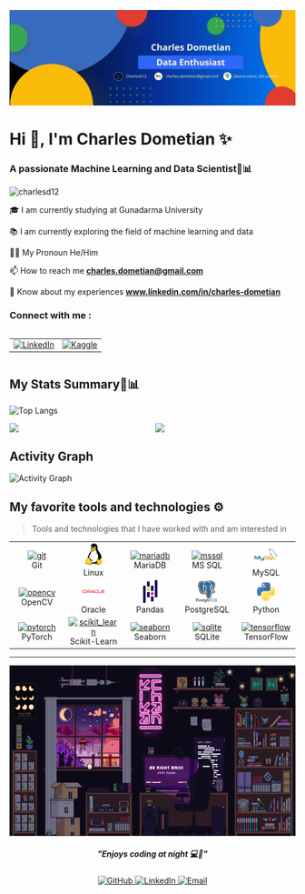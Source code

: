![logo](https://github.com/CharlesD12/CharlesD12/blob/main/Dashboard.jpg)
<h1 align="left">Hi 👋, I'm Charles Dometian ✨</h1>
<h3 align="left">A passionate Machine Learning and Data Scientist🤖📊</h3>

<p align="left"> <img src="https://komarev.com/ghpvc/?username=charlesd12&label=Profile%20views&color=0e75b6&style=flat" alt="charlesd12" /> </p>

🎓 I am currently studying at Gunadarma University

📚 I am currently exploring the field of machine learning and data

🧑🏻 My Pronoun He/Him
  
📫 How to reach me **charles.dometian@gmail.com**

📄 Know about my experiences **www.linkedin.com/in/charles-dometian**

<h3 align="left">Connect with me :</h3>

<table align="left">
  <tr>
    <td align="center">
      <a href="https://linkedin.com/in/charles-dometian" target="_blank">
        <img src="https://raw.githubusercontent.com/rahuldkjain/github-profile-readme-generator/master/src/images/icons/Social/linked-in-alt.svg" alt="LinkedIn" height="30" width="40" />
      </a>
    </td>
    <td align="center">
      <a href="https://kaggle.com/charles-dometian" target="_blank">
        <img src="https://raw.githubusercontent.com/rahuldkjain/github-profile-readme-generator/master/src/images/icons/Social/kaggle.svg" alt="Kaggle" height="30" width="40" />
      </a>
    </td>
  </tr>
</table>

<br><br><br>
## My Stats Summary📃📊

![Top Langs](https://github-readme-stats.vercel.app/api/top-langs/?username=charlesd12&layout=compact&theme=tokyonight&bg_color=0d1117&title_color=fb8c00&text_color=ffffff&langs_count=10&border_color=0d1117)

<!-- Stats and Streaks Cards -->
<p style="display:flex; justify-content: space-between;">

 <img src="https://github-readme-stats.vercel.app/api?username=charlesd12&show_icons=true&theme=tokyonight&bg_color=0d1117&title_color=fb8c00&text_color=ffffff&border_color=0d1117" width="49%">

 <img src="https://github-readme-streak-stats.herokuapp.com/?user=charlesd12&theme=tokyonight&bg_color=0d1117&title_color=fb8c00&text_color=ffffff&border_color=0d1117" width="49%">

</p>

## Activity Graph
![Activity Graph](https://activity-graph.herokuapp.com/graph?username=charlesd12&theme=gotham)


## My favorite tools and technologies ⚙️ 

> Tools and technologies that I have worked with and am interested in

<table align="center">
  <tr>
    <td align="center" width="96">
      <a href="https://git-scm.com/" target="_blank" rel="noreferrer">
        <img src="https://www.vectorlogo.zone/logos/git-scm/git-scm-icon.svg" alt="git" width="40" height="40"/>
      </a>
      <br>Git
    </td>
    <td align="center" width="96">
      <a href="https://www.linux.org/" target="_blank" rel="noreferrer">
        <img src="https://raw.githubusercontent.com/devicons/devicon/master/icons/linux/linux-original.svg" alt="linux" width="40" height="40"/>
      </a>
      <br>Linux
    </td>
    <td align="center" width="96">
      <a href="https://mariadb.org/" target="_blank" rel="noreferrer">
        <img src="https://www.vectorlogo.zone/logos/mariadb/mariadb-icon.svg" alt="mariadb" width="40" height="40"/>
      </a>
      <br>MariaDB
    </td>
    <td align="center" width="96">
      <a href="https://www.microsoft.com/en-us/sql-server" target="_blank" rel="noreferrer">
        <img src="https://www.svgrepo.com/show/303229/microsoft-sql-server-logo.svg" alt="mssql" width="40" height="40"/>
      </a>
      <br>MS SQL
    </td>
    <td align="center" width="96">
      <a href="https://www.mysql.com/" target="_blank" rel="noreferrer">
        <img src="https://raw.githubusercontent.com/devicons/devicon/master/icons/mysql/mysql-original-wordmark.svg" alt="mysql" width="40" height="40"/>
      </a>
      <br>MySQL
    </td>
  </tr>
  <tr>
    <td align="center" width="96">
      <a href="https://opencv.org/" target="_blank" rel="noreferrer">
        <img src="https://www.vectorlogo.zone/logos/opencv/opencv-icon.svg" alt="opencv" width="40" height="40"/>
      </a>
      <br>OpenCV
    </td>
    <td align="center" width="96">
      <a href="https://www.oracle.com/" target="_blank" rel="noreferrer">
        <img src="https://raw.githubusercontent.com/devicons/devicon/master/icons/oracle/oracle-original.svg" alt="oracle" width="40" height="40"/>
      </a>
      <br>Oracle
    </td>
    <td align="center" width="96">
      <a href="https://pandas.pydata.org/" target="_blank" rel="noreferrer">
        <img src="https://raw.githubusercontent.com/devicons/devicon/2ae2a900d2f041da66e950e4d48052658d850630/icons/pandas/pandas-original.svg" alt="pandas" width="40" height="40"/>
      </a>
      <br>Pandas
    </td>
    <td align="center" width="96">
      <a href="https://www.postgresql.org" target="_blank" rel="noreferrer">
        <img src="https://raw.githubusercontent.com/devicons/devicon/master/icons/postgresql/postgresql-original-wordmark.svg" alt="postgresql" width="40" height="40"/>
      </a>
      <br>PostgreSQL
    </td>
    <td align="center" width="96">
      <a href="https://www.python.org" target="_blank" rel="noreferrer">
        <img src="https://raw.githubusercontent.com/devicons/devicon/master/icons/python/python-original.svg" alt="python" width="40" height="40"/>
      </a>
      <br>Python
    </td>
  </tr>
  <tr>
    <td align="center" width="96">
      <a href="https://pytorch.org/" target="_blank" rel="noreferrer">
        <img src="https://www.vectorlogo.zone/logos/pytorch/pytorch-icon.svg" alt="pytorch" width="40" height="40"/>
      </a>
      <br>PyTorch
    </td>
    <td align="center" width="96">
      <a href="https://scikit-learn.org/" target="_blank" rel="noreferrer">
        <img src="https://upload.wikimedia.org/wikipedia/commons/0/05/Scikit_learn_logo_small.svg" alt="scikit_learn" width="40" height="40"/>
      </a>
      <br>Scikit-Learn
    </td>
    <td align="center" width="96">
      <a href="https://seaborn.pydata.org/" target="_blank" rel="noreferrer">
        <img src="https://seaborn.pydata.org/_images/logo-mark-lightbg.svg" alt="seaborn" width="40" height="40"/>
      </a>
      <br>Seaborn
    </td>
    <td align="center" width="96">
      <a href="https://www.sqlite.org/" target="_blank" rel="noreferrer">
        <img src="https://www.vectorlogo.zone/logos/sqlite/sqlite-icon.svg" alt="sqlite" width="40" height="40"/>
      </a>
      <br>SQLite
    </td>
    <td align="center" width="96">
      <a href="https://www.tensorflow.org" target="_blank" rel="noreferrer">
        <img src="https://www.vectorlogo.zone/logos/tensorflow/tensorflow-icon.svg" alt="tensorflow" width="40" height="40"/>
      </a>
      <br>TensorFlow
    </td>
  </tr>
</table>

<div align="center">

---


  <img src="background.gif" width="600" height="300" />

  <h5><i>"Enjoys coding at night</i> 💻🌃"</h5>

</div>

<p align="center">
  <!-- GitHub Badge -->
  <a href="https://github.com/CharlesD12" target="_blank">
    <img src="https://img.shields.io/twitter/url?color=24292e&label=CharlesD12&logo=github&style=flat-square&url=https://github.com/CharlesD12" alt="GitHub" />
  </a>
  <!-- LinkedIn Badge -->
  <a href="https://www.linkedin.com/in/charles-dometian/" target="_blank">
    <img src="https://img.shields.io/twitter/url?color=0072b1&label=charles-dometian&logo=linkedin&style=flat-square&url=https://www.linkedin.com/in/charles-dometian/" alt="LinkedIn" />
  </a>
  <!-- Email Badge -->
  <a href="mailto:charles.dometian@gmail.com" target="_blank">
    <img src="https://img.shields.io/twitter/url?color=ea4335&label=charles.dometian@gmail.com&logo=gmail&style=flat-square&url=https%3A%2F%2Fmail.google.com%2Fmail%2Fu%2F0%2F?to=charles.dometian@gmail.com" alt="Email" />
  </a>
</p>


